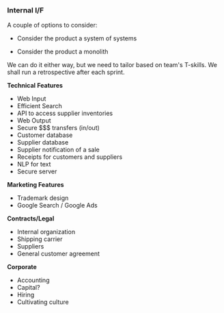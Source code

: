 ### Internal I/F

A couple of options to consider:

* Consider the product a system of systems

* Consider the product a monolith

We can do it either way, but we need to tailor based on team's T-skills.  We shall run a retrospective after each sprint.

**Technical** **Features**

* Web Input
* Efficient Search
* API to access supplier inventories
* Web Output
* Secure $$$ transfers \(in/out\)
* Customer database
* Supplier database
* Supplier notification of a sale
* Receipts for customers and suppliers
* NLP for text
* Secure server

**Marketing Features**

* Trademark design
* Google Search / Google Ads

**Contracts/Legal**

* Internal organization
* Shipping carrier
* Suppliers
* General customer agreement

**Corporate**

* Accounting
* Capital?
* Hiring
* Cultivating culture



